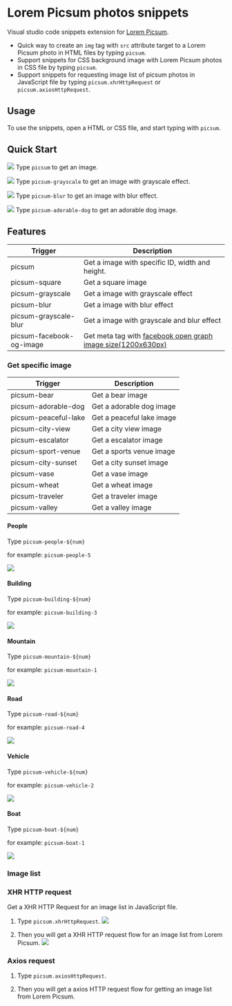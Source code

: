 # Lorem Picsum photos snippets

Visual studio code snippets extension for [Lorem Picsum](https://picsum.photos/).

- Quick way to create an `img` tag with `src` attribute target to a Lorem Picsum photo in HTML files by typing `picsum`.
- Support snippets for CSS background image with Lorem Picsum photos in CSS file by typing `picsum`.
- Support snippets for requesting image list of picsum photos in JavaScript file by typing `picsum.xhrHttpRequest` or `picsum.axiosHttpRequest`.

## Usage

To use the snippets, open a HTML or CSS file, and start typing with `picsum`.

## Quick Start

![](https://i.imgur.com/ncYcqdC.gif)
Type `picsum` to get an image.

![](https://i.imgur.com/4XZJFUf.gif)
Type `picsum-grayscale` to get an image with grayscale effect.

![](https://i.imgur.com/4Q8H5bO.gif)
Type `picsum-blur` to get an image with blur effect.

![](https://i.imgur.com/wqPoiLG.gif)
Type `picsum-adorable-dog` to get an adorable dog image.

## Features

Trigger | Description
--- | ---
picsum | Get a image with specific ID, width and height.
picsum-square | Get a square image
picsum-grayscale | Get a image with grayscale effect
picsum-blur | Get a image with blur effect
picsum-grayscale-blur | Get a image with grayscale and blur effect
picsum-facebook-og-image | Get meta tag with [facebook open graph image size(1200x630px)](https://www.h3xed.com/web-and-internet/how-to-use-og-image-meta-tag-facebook-reddit)

### Get specific image

Trigger | Description
--- | ---
picsum-bear | Get a bear image
picsum-adorable-dog | Get a adorable dog image
picsum-peaceful-lake | Get a peaceful lake image
picsum-city-view | Get a city view image
picsum-escalator | Get a escalator image
picsum-sport-venue | Get a sports venue image
picsum-city-sunset | Get a city sunset image
picsum-vase | Get a vase image
picsum-wheat | Get a wheat image
picsum-traveler | Get a traveler image
picsum-valley | Get a valley image

#### People

Type `picsum-people-${num}`

for example: `picsum-people-5`

![](https://i.imgur.com/gU8zAuz.gif)

#### Building

Type `picsum-building-${num}`

for example: `picsum-building-3`

![](https://i.imgur.com/esELlYD.gif)

#### Mountain

Type `picsum-mountain-${num}`

for example: `picsum-mountain-1`

![](https://i.imgur.com/rY2JdBM.gif)

#### Road

Type `picsum-road-${num}`

for example: `picsum-road-4`

![](https://i.imgur.com/M0eoufS.gif)

#### Vehicle

Type `picsum-vehicle-${num}`

for example: `picsum-vehicle-2`

![](https://i.imgur.com/vj9amYB.gif)

#### Boat

Type `picsum-boat-${num}`

for example: `picsum-boat-1`

![](https://i.imgur.com/qKBwqjD.gif)

### Image list

### XHR HTTP request

Get a XHR HTTP Request for an image list in JavaScript file.

1. Type `picsum.xhrHttpRequest`.
![](https://i.imgur.com/hpCC2fd.png)

2. Then you will get a XHR HTTP request flow for an image list from Lorem Picsum.
![](https://i.imgur.com/U1qHRRG.png)

### Axios request

1. Type `picsum.axiosHttpRequest`.

2. Then you will get a axios HTTP request flow for getting an image list from Lorem Picsum.